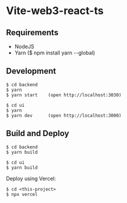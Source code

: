 # Vite-web3-react-ts

## Requirements

- NodeJS
- Yarn ($ npm install yarn --global)

## Development

```
$ cd backend
$ yarn
$ yarn start    (open http://localhost:3030)

$ cd ui
$ yarn
$ yarn dev      (open http://localhost:3000)
```

## Build and Deploy

```
$ cd backend
$ yarn build

$ cd ui
$ yarn build
```

Deploy using Vercel:
```
$ cd <this-project>
$ npx vercel
```
